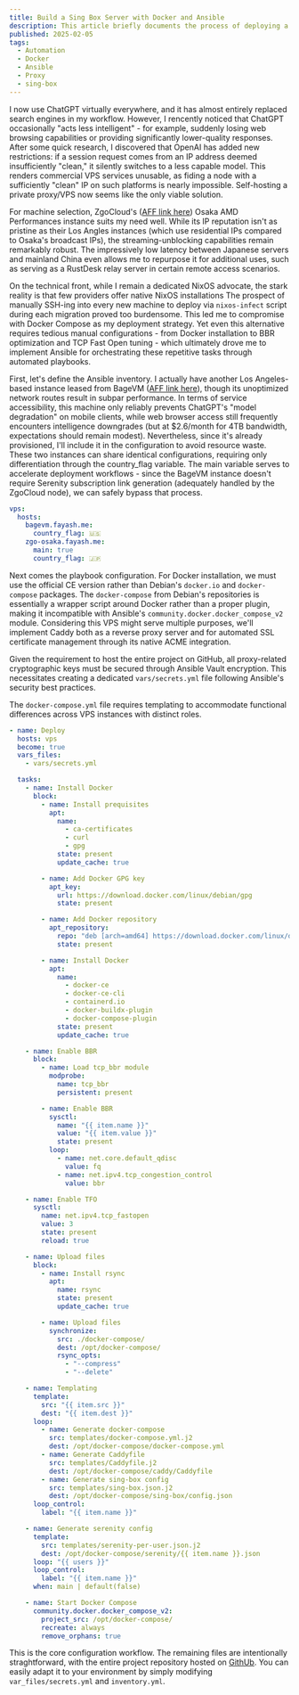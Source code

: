 ```yaml
---
title: Build a Sing Box Server with Docker and Ansible
description: This article briefly documents the process of deploying a sing-box server on a VPS using Ansible and Docker Compose, with automated subscription management implemented through Serenity.
published: 2025-02-05
tags:
  - Automation
  - Docker
  - Ansible
  - Proxy
  - sing-box
---
```


I now use ChatGPT virtually everywhere, and it has almost entirely replaced search engines in my workflow. However, I rencently noticed that ChatGPT occasionally "acts less intelligent" - for example, suddenly losing web browsing capabilities or providing significantly lower-quality responses. After some quick research, I discovered that OpenAI has added new restrictions: if a session request comes from an IP address deemed insufficiently "clean," it silently switches to a less capable model. This renders commercial VPS services unusable, as fiding a node with a sufficiently "clean" IP on such platforms is nearly impossible. Self-hosting a private proxy/VPS now seems like the only viable solution.

For machine selection, ZgoCloud's ([AFF link here](https://clients.zgovps.com/?affid=1008)) Osaka AMD Performances instance suits my need well. While its IP reputation isn't as pristine as their Los Angles instances (which use residential IPs compared to Osaka's broadcast IPs), the streaming-unblocking capabilities remain remarkably robust. The impressively low latency between Japanese servers and mainland China even allows me to repurpose it for additional uses, such as serving as a RustDesk relay server in certain remote access scenarios.

On the technical front, while I remain a dedicated NixOS advocate, the stark reality is that few providers offer native NixOS installations The prospect of manually SSH-ing into every new machine to deploy via `nixos-infect` script during each migration proved too burdensome. This led me to compromise with Docker Compose as my deployment strategy. Yet even this alternative requires tedious manual configurations - from Docker installation to BBR optimization and TCP Fast Open tuning - which ultimately drove me to implement Ansible for orchestrating these repetitive tasks through automated playbooks.

First, let's define the Ansible inventory. I actually have another Los Angeles-based instance leased from BageVM ([AFF link here](https://www.bagevm.com/aff.php?aff=369)), though its unoptimized network routes result in subpar performance. In terms of service accessibility, this machine only reliably prevents ChatGPT's "model degradation" on mobile clients, while web browser access still frequently encounters intelligence downgrades (but at $2.6/month for 4TB bandwidth, expectations should remain modest). Nevertheless, since it's already provisioned, I'll include it in the configuration to avoid resource waste. These two instances can share identical configurations, requiring only differentiation through the country_flag variable. The main variable serves to accelerate deployment workflows - since the BageVM instance doesn't require Serenity subscription link generation (adequately handled by the ZgoCloud node), we can safely bypass that process.

```yaml
vps:
  hosts:
    bagevm.fayash.me:
      country_flag: 🇺🇸
    zgo-osaka.fayash.me:
      main: true
      country_flag: 🇯🇵
```


Next comes the playbook configuration. For Docker installation, we must use the official CE version rather than Debian's `docker.io` and `docker-compose` packages. The `docker-compose` from Debian's repositories is essentially a wrapper script around Docker rather than a proper plugin, making it incompatible with Ansible's `community.docker.docker_compose_v2` module. Considering this VPS might serve multiple purposes, we'll implement Caddy both as a reverse proxy server and for automated SSL certificate management through its native ACME integration.

Given the requirement to host the entire project on GitHub, all proxy-related cryptographic keys must be secured through Ansible Vault encryption. This necessitates creating a dedicated `vars/secrets.yml` file following Ansible's security best practices.

The `docker-compose.yml` file requires templating to accommodate functional differences across VPS instances with distinct roles.

```yaml
- name: Deploy
  hosts: vps
  become: true
  vars_files:
    - vars/secrets.yml

  tasks:
    - name: Install Docker
      block: 
        - name: Install prequisites
          apt:
            name:
              - ca-certificates
              - curl
              - gpg
            state: present
            update_cache: true

        - name: Add Docker GPG key
          apt_key:
            url: https://download.docker.com/linux/debian/gpg
            state: present

        - name: Add Docker repository
          apt_repository:
            repo: "deb [arch=amd64] https://download.docker.com/linux/debian {{ ansible_distribution_release }} stable"
            state: present

        - name: Install Docker
          apt:
            name: 
              - docker-ce
              - docker-ce-cli
              - containerd.io
              - docker-buildx-plugin
              - docker-compose-plugin
            state: present
            update_cache: true

    - name: Enable BBR
      block:
        - name: Load tcp_bbr module
          modprobe:
            name: tcp_bbr
            persistent: present

        - name: Enable BBR
          sysctl:
            name: "{{ item.name }}"
            value: "{{ item.value }}"
            state: present
          loop:
            - name: net.core.default_qdisc
              value: fq
            - name: net.ipv4.tcp_congestion_control
              value: bbr

    - name: Enable TFO
      sysctl:
        name: net.ipv4.tcp_fastopen
        value: 3
        state: present
        reload: true

    - name: Upload files
      block:
        - name: Install rsync
          apt:
            name: rsync
            state: present
            update_cache: true

        - name: Upload files
          synchronize:
            src: ./docker-compose/
            dest: /opt/docker-compose/
            rsync_opts:
              - "--compress"
              - "--delete"

    - name: Templating
      template:
        src: "{{ item.src }}"
        dest: "{{ item.dest }}"
      loop:
        - name: Generate docker-compose
          src: templates/docker-compose.yml.j2
          dest: /opt/docker-compose/docker-compose.yml
        - name: Generate Caddyfile
          src: templates/Caddyfile.j2
          dest: /opt/docker-compose/caddy/Caddyfile
        - name: Generate sing-box config
          src: templates/sing-box.json.j2
          dest: /opt/docker-compose/sing-box/config.json
      loop_control:
        label: "{{ item.name }}"

    - name: Generate serenity config
      template:
        src: templates/serenity-per-user.json.j2
        dest: /opt/docker-compose/serenity/{{ item.name }}.json
      loop: "{{ users }}"
      loop_control:
        label: "{{ item.name }}"
      when: main | default(false)

    - name: Start Docker Compose
      community.docker.docker_compose_v2:
        project_src: /opt/docker-compose/
        recreate: always
        remove_orphans: true
```

This is the core configuration workflow. The remaining files are intentionally straghtforward, with the entire project repository hosted on [GithUb](https://github.com/yaoshiu/vps-ansible). You can easily adapt it to your environment by simply modifying `var_files/secrets.yml` and `inventory.yml`.
